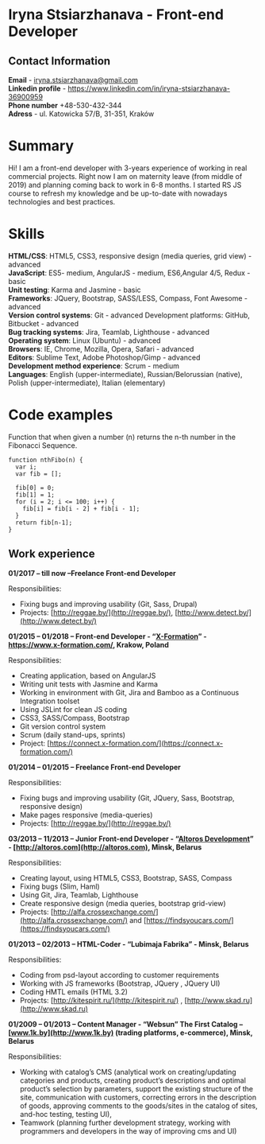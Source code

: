 # Iryna Stsiarzhanava - Front-end Developer


## Contact Information
**Email** - <iryna.stsiarzhanava@gmail.com><br>
**Linkedin profile** - <https://www.linkedin.com/in/iryna-stsiarzhanava-36900959><br>
**Phone number** +48-530-432-344<br>
**Adress** - ul. Katowicka 57/B, 31-351, Kraków<br>


# Summary

Hi! I am a front-end developer with 3-years experience of working in real commercial projects. Right now I am on maternity leave (from middle of 2019) and planning coming back to work in 6-8 months. I started RS JS course to refresh my knowledge and be up-to-date with nowadays technologies and best practices.

# Skills

**HTML/CSS**: HTML5, CSS3, responsive design (media queries, grid view) - advanced  
**JavaScript**: ES5- medium, AngularJS - medium, ES6,Angular 4/5, Redux - basic  
**Unit testing**: Karma and Jasmine - basic  
**Frameworks**: JQuery, Bootstrap, SASS/LESS, Compass, Font Awesome - advanced  
**Version control systems**: Git - advanced Development platforms: GitHub, Bitbucket - advanced  
**Bug tracking systems**: Jira, Teamlab, Lighthouse - advanced  
**Operating system**: Linux (Ubuntu) - advanced  
**Browsers**: IE, Chrome, Mozilla, Opera, Safari - advanced  
**Editors**: Sublime Text, Adobe Photoshop/Gimp - advanced  
**Development method experience**: Scrum - medium  
**Languages**: English (upper-intermediate), Russian/Belorussian (native), Polish (upper-intermediate), Italian (elementary)

# Code examples

Function that when given a number (n) returns the n-th number in the Fibonacci Sequence.
```
function nthFibo(n) {
  var i;
  var fib = [];
  
  fib[0] = 0;
  fib[1] = 1;
  for (i = 2; i <= 100; i++) {
    fib[i] = fib[i - 2] + fib[i - 1];  
  }
  return fib[n-1];
}
```

## Work experience

**01/2017 – till now  –Freelance Front-end Developer**

Responsibilities:
-   Fixing bugs and improving usability (Git, Sass, Drupal)
-   Projects: [http://reggae.by/](http://reggae.by/), [http://www.detect.by/](http://www.detect.by/)
    

**01/2015 – 01/2018 – Front-end Developer - “[X-Formation](http://moikrug.ru/companies/329333032/)” - https://www.x-formation.com/, Krakow, Poland**

Responsibilities:
-   Creating application, based on AngularJS
-   Writing unit tests with Jasmine and Karma    
-   Working in environment with Git, Jira and Bamboo as a Continuous Integration toolset
-   Using JSLint for clean JS coding
-   CSS3, SASS/Compass, Bootstrap
-   Git version control system
-   Scrum (daily stand-ups, sprints)
-   Project: [https://connect.x-formation.com/](https://connect.x-formation.com/)
    

**01/2014 – 01/2015  – Freelance Front-end Developer**

Responsibilities:

-   Fixing bugs and improving usability (Git, JQuery, Sass, Bootstrap, responsive design)
-   Make pages responsive (media-queries)
-   Projects: [http://reggae.by/](http://reggae.by/)
    

**03/2013 – 11/2013 – Junior Front-end Developer - “[Altoros Development](http://moikrug.ru/companies/329333032/)” - [http://altoros.com](http://altoros.com), Minsk, Belarus**

Responsibilities:
-   Creating layout, using HTML5, CSS3, Bootstrap, SASS, Compass
-   Fixing bugs (Slim, Haml) 
-   Using Git, Jira, Teamlab, Lighthouse
-   Create responsive design (media queries, bootstrap grid-view)
-   Projects: [http://alfa.crossexchange.com/](http://alfa.crossexchange.com/) and [https://findsyoucars.com/](https://findsyoucars.com/)
    

**01/2013 – 02/2013 – HTML-Coder - “Lubimaja Fabrika” - Minsk, Belarus**

Responsibilities:
-   Coding from psd-layout according to customer requirements
-   Working with JS frameworks (Bootstrap, JQuery , JQuery UI)
-   Coding HMTL emails (HTML 3.2)
-   Projects: [http://kitespirit.ru/](http://kitespirit.ru/) , [http://www.skad.ru](http://www.skad.ru)
    

  

**01/2009 – 01/2013 – Content Manager - “Websun” The First Catalog – [www.1k.by](http://www.1k.by) (trading platforms, e-commerce), Minsk, Belarus**

Responsibilities:
-   Working with catalog’s CMS (analytical work on creating/updating categories and products, creating product’s descriptions and optimal product’s selection by parameters, support the existing structure of the site, communication with customers, correcting errors in the description of goods, approving comments to the goods/sites in the catalog of sites, and-hoc testing, testing UI),
-   Teamwork (planning further development strategy, working with programmers and developers in the way of improving cms and UI)